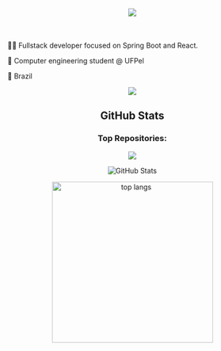 <h1 align="center">
    <img src="https://readme-typing-svg.demolab.com?font=Fira+Code&duration=3000&pause=500&color=F77304&center=true&vCenter=true&random=false&width=435&lines=Hey%2C+what%E2%80%99s+up%3F;I'm+Pedro." />
</h1>

<br/>

👨‍💻 Fullstack developer focused on Spring Boot and React.

📝 Computer engineering student @ UFPel

📍 Brazil
 
<div align="center"> 

  <a href="[www.linkedin.com/in/pedrohsdr/]" target="_blank">
    <img src="https://img.shields.io/badge/LinkedIn-0077B5?style=for-the-badge&logo=linkedin&logoColor=white" target="_blank" />
  </a>
</div>


<div align=center>
  <h2>GitHub Stats</h2>

  <h3>Top Repositories:</h3>
  <a href="[https://github.com/pedroshr/payflux](https://github.com/pedroshr/payflux)">
  <img align="center" src="https://github-readme-stats.vercel.app/api/pin/?username=pedroshr&repo=payflux&theme=buefy" />
  </a>

  <p></p>

  <p><img src="https://github-readme-stats.vercel.app/api?username=pedroshr&amp;show_icons=true" alt="GitHub Stats"></p>

  <img width=325 align="center" src="https://github-readme-stats-salesp07.vercel.app/api/top-langs/?username=pedroshr&hide=HTML&langs_count=8&layout=compact&theme=react&border_radius=10&size_weight=0.5&count_weight=0.5&exclude_repo=github-readme-stats" alt="top langs" />
</div>
